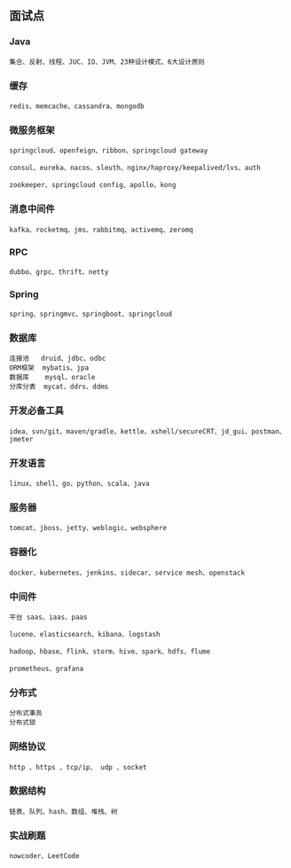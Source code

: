 

## 面试点

### Java

```
集合、反射、线程、JUC、IO、JVM、23种设计模式、6大设计原则
```

### 缓存

```
redis、memcache、cassandra、mongodb
```

### 微服务框架

```
springcloud、openfeign、ribbon、springcloud gateway

consul、eureka、nacos、sleuth、nginx/haproxy/keepalived/lvs、auth

zookeeper、springcloud config、apollo、kong
```

### 消息中间件

```
kafka、rocketmq、jms、rabbitmq、activemq、zeromq
```

### RPC

```
dubbo、grpc、thrift、netty
```

### Spring

```
spring、springmvc、springboot、springcloud
```

### 数据库

```
连接池   druid、jdbc、odbc
ORM框架  mybatis、jpa
数据库    mysql、oracle
分库分表  mycat、ddrs、ddms
```

### 开发必备工具

```
idea、svn/git、maven/gradle、kettle、xshell/secureCRT、jd_gui、postman、jmeter
```

### 开发语言

```
linux、shell、go、python、scala、java
```

### 服务器

```
tomcat、jboss、jetty、weblogic、websphere
```

### 容器化

```
docker、kubernetes、jenkins、sidecar、service mesh、openstack
```

### 中间件

```
平台 saas、iaas、paas

lucene、elasticsearch、kibana、logstash

hadoop、hbase、flink、storm、hive、spark、hdfs、flume

prometheus、grafana
```

### 分布式

```
分布式事务
分布式锁
```

### 网络协议

```
http 、https 、tcp/ip、 udp 、socket
```

### 数据结构

```
链表、队列、hash、数组、堆栈、树
```

### 实战刷题

```
nowcoder、LeetCode
```
